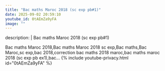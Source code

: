```yaml
---
title: "Bac maths Maroc 2018 (sc exp pb#1)"
date: 2025-09-02 20:59:10 
youtube_id: 0tAEmZa9yFA
image: ""
---
```

description: |
  Bac maths Maroc 2018 (sc exp pb#1)
  
  
  Bac maths Maroc 2018,Bac maths Maroc 2018 sc exp,Bac maths,Bac Maroc,sc exp,bac 2018,correction bac maths 2018 maroc,bac maths maroc 2018 (sc exp pb ex1),bac...
{% include youtube-privacy.html id="0tAEmZa9yFA" %}
